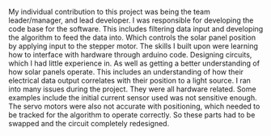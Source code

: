 My individual contribution to this project was being the team leader/manager, and
 lead developer. I was responsible for developing the code base for the software. This
 includes filtering data input and developing the algorithm to feed the data into. Which
 controls the solar panel position by applying input to the stepper motor.
 The skills I built upon were learning how to interface with hardware through
 arduino code. Designing circuits, which I had little experience in. As well as getting a
 better understanding of how solar panels operate. This includes an understanding of
 how their electrical data output correlates with their position to a light source. I ran into
 many issues during the project. They were all hardware related. Some examples
 include the initial current sensor used was not sensitive enough. The servo motors were
 also not accurate with positioning, which needed to be tracked for the algorithm to
 operate correctly. So these parts had to be swapped and the circuit completely
 redesigned.
